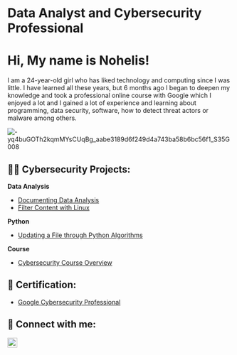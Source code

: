 <h1> Data Analyst and Cybersecurity Professional </h1>

# Hi, My name is Nohelis!
I am a 24-year-old girl who has liked technology and computing since I was little. I have learned all these years, but 6 months ago I began to deepen my knowledge and took a professional online course with Google which I enjoyed a lot and I gained a lot of experience and learning about programming, data security, software, how to detect threat actors or malware among others.

![-yq4buGOTh2kqmMYsCUqBg_aabe3189d6f249d4a743ba58b6bc56f1_S35G008](https://github.com/nohelis0610/nohelis0610/assets/159972745/77338e07-2325-4cbc-bd65-f198c006aedf)


<h2>👨‍💻 Cybersecurity Projects:</h2>


<b>Data Analysis</b>

  - [Documenting Data Analysis](https://github.com/nohelis0610/Documenting-Data-Analysis)
  - [Filter Content with Linux](https://github.com/nohelis0610/Filter-Content)

<b>Python</b>

  - [Updating a File through Python Algorithms](https://github.com/nohelis0610/Python-algorithm)

<b>Course</b>

  - [Cybersecurity Course Overview](https://github.com/nohelis0610/Cybersecurity-Course)


<h2>📝 Certification:</h2>

- [Google Cybersecurity Professional](https://www.coursera.org/account/accomplishments/professional-cert/R849F7ZD6YTM)


<h2> 🤳 Connect with me:</h2>


[<img align="left" alt="NohelisFernandez | LinkedIn" width="22px" src="https://cdn.jsdelivr.net/npm/simple-icons@v3/icons/linkedin.svg" />][linkedin]


[linkedin]: https://www.linkedin.com/in/nohelisfernandez/
